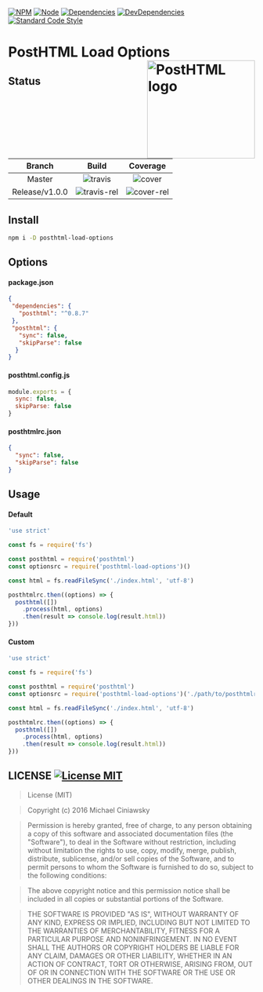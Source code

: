 [![NPM][npm]][npm-url]
[![Node][node]][node-url]
[![Dependencies][deps]][deps-url]
[![DevDependencies][devdeps]][devdeps-url]
[![Standard Code Style][style]][style-url]

# PostHTML Load Options <img align="right" width="220" height="200" title="PostHTML logo" src="http://posthtml.github.io/posthtml/logo.svg">

## Status

| Branch               | Build                     | Coverage                 |
|:--------------------:|:-------------------------:|:------------------------:|
|  Master              | ![travis]                 | ![cover]                 |
|  Release/v1.0.0      | ![travis-rel]             | ![cover-rel]             |

## Install

```bash
npm i -D posthtml-load-options
```

## Options
#### package.json

```json
{
 "dependencies": {
   "posthtml": "^0.8.7"
 },
 "posthtml": {
   "sync": false,
   "skipParse": false
  }
}
```

#### posthtml.config.js

```js
module.exports = {
  sync: false,
  skipParse: false
}
```
#### posthtmlrc.json

```json
{
  "sync": false,
  "skipParse": false
}
```

## Usage
#### Default

```js
'use strict'

const fs = require('fs')

const posthtml = require('posthtml')
const optionsrc = require('posthtml-load-options')()

const html = fs.readFileSync('./index.html', 'utf-8')

posthtmlrc.then((options) => {
  posthtml([])
    .process(html, options)
    .then(result => console.log(result.html))
}))
```

#### Custom

```js
'use strict'

const fs = require('fs')

const posthtml = require('posthtml')
const optionsrc = require('posthtml-load-options')('./path/to/posthtmlrc.json')

const html = fs.readFileSync('./index.html', 'utf-8')

posthtmlrc.then((options) => {
  posthtml([])
    .process(html, options)
    .then(result => console.log(result.html))
}))
```

## LICENSE [![License MIT][license]][license-url]

> License (MIT)

> Copyright (c) 2016 Michael Ciniawsky

> Permission is hereby granted, free of charge, to any person obtaining a copy
of this software and associated documentation files (the "Software"), to deal
in the Software without restriction, including without limitation the rights
to use, copy, modify, merge, publish, distribute, sublicense, and/or sell
copies of the Software, and to permit persons to whom the Software is
furnished to do so, subject to the following conditions:

> The above copyright notice and this permission notice shall be included in all
copies or substantial portions of the Software.

> THE SOFTWARE IS PROVIDED "AS IS", WITHOUT WARRANTY OF ANY KIND, EXPRESS OR
IMPLIED, INCLUDING BUT NOT LIMITED TO THE WARRANTIES OF MERCHANTABILITY,
FITNESS FOR A PARTICULAR PURPOSE AND NONINFRINGEMENT. IN NO EVENT SHALL THE
AUTHORS OR COPYRIGHT HOLDERS BE LIABLE FOR ANY CLAIM, DAMAGES OR OTHER
LIABILITY, WHETHER IN AN ACTION OF CONTRACT, TORT OR OTHERWISE, ARISING FROM,
OUT OF OR IN CONNECTION WITH THE SOFTWARE OR THE USE OR OTHER DEALINGS IN THE
SOFTWARE.

[npm]: https://img.shields.io/npm/v/posthtml-load-options.svg
[npm-url]: https://npmjs.com/package/posthtml-load-options

[node]: https://img.shields.io/node/v/gh-badges.svg?maxAge=2592000
[node-url]: https://nodejs.org

[deps]: https://david-dm.org/michael-ciniawsky/posthtml-load-options.svg
[deps-url]: https://david-dm.org/michael-ciniawsky/posthtml-load-options

[devdeps]: https://david-dm.org/michael-ciniawsky/posthtml-load-options/dev-status.svg
[devdeps-url]: https://david-dm.org/michael-ciniawsky/posthtml-load-options#info=devDependencies

[style]: https://img.shields.io/badge/code%20style-standard-yellow.svg
[style-url]: http://standardjs.com/

[travis]: http://img.shields.io/travis/michael-ciniawsky/posthtml-load-options.svg
[travis-url]: https://travis-ci.org/michael-ciniawsky/posthtml-load-options

[travis-rel]: http://img.shields.io/travis/michael-ciniawsky/posthtml-load-options.svg?branch=release/1.0.0
[travis-rel-url]:https://travis-ci.org/michael-ciniawsky/posthtml-load-options?branch=release/1.0.0

[travis-dev]: http://img.shields.io/travis/michael-ciniawsky/posthtml-load-options.svg?branch=develop
[travis-dev-url]: https://travis-ci.org/michael-ciniawsky/posthtml-load-options?branch=develop

[cover]: https://coveralls.io/repos/github/michael-ciniawsky/posthtml-load-options/badge.svg?branch=master
[cover-url]: https://coveralls.io/github/michael-ciniawsky/posthtml-load-options?branch=master

[cover-rel]: https://coveralls.io/repos/github/michael-ciniawsky/posthtml-load-options/badge.svg?branch=release/1.0.0
[cover-rel-url]: https://coveralls.io/github/michael-ciniawsky/posthtml-load-options?branch=release/1.0.0

[cover-dev]: https://coveralls.io/repos/github/michael-ciniawsk/posthtml-load-options/badge.svg?branch=develop
[cover-dev-url]: https://coveralls.io/github/michael-ciniawsky/posthtml-load-options?branch=develop

[license]: https://img.shields.io/github/license/michael-ciniawsky/posthtml-load-options.svg
[license-url]: https://raw.githubusercontent.com/michael-ciniawsky/posthtml-load-options/master/LICENSE
